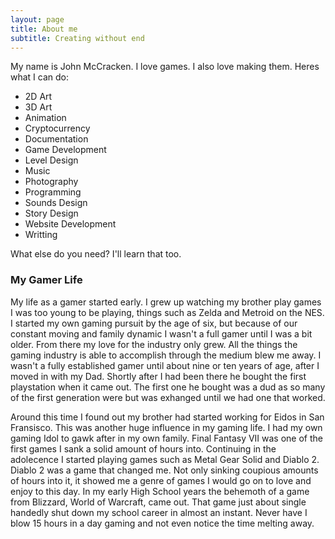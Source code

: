 ```yaml
---
layout: page
title: About me
subtitle: Creating without end
---
```


My name is John McCracken. I love games. I also love making them. Heres what I can do:

- 2D Art
- 3D Art
- Animation
- Cryptocurrency
- Documentation
- Game Development
- Level Design
- Music
- Photography
- Programming
- Sounds Design
- Story Design
- Website Development
- Writting

What else do you need? I'll learn that too.

### My Gamer Life

My life as a gamer started early. I grew up watching my brother play games I was too young to be playing, things such as Zelda and Metroid on the NES. 
I started my own gaming pursuit by the age of six, but because of our constant moving and family dynamic I wasn't a full gamer until I was a bit older. 
From there my love for the industry only grew. All the things the gaming industry is able to accomplish through the medium blew me away. I wasn't a fully established gamer until about nine or ten years of age, after 
I moved in with my Dad. Shortly after I had been there he bought the first playstation when it came out. The first one he bought was a dud as so many 
of the first generation were but was exhanged until we had one that worked.


Around this time I found out my brother had started working for Eidos in San Fransisco. 
This was another huge influence in my gaming life. I had my own gaming Idol to gawk after in my own family. Final Fantasy VII was one of the first games I sank a solid amount of hours into. 
Continuing in the adolecence I started playing games such as Metal Gear Solid and Diablo 2. Diablo 2 was a game that changed me. Not only sinking coupious 
amounts of hours into it, it showed me a genre of games I would go on to love and enjoy to this day. In my early High School years the behemoth of a game from Blizzard, World of Warcraft, came out. 
That game just about single handedly shut down my school career in almost an instant. Never have I blow 15 hours in a day gaming and not even notice the time melting away.